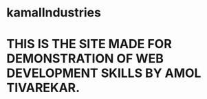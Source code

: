 # kamalIndustries

# THIS IS THE SITE MADE FOR DEMONSTRATION OF WEB DEVELOPMENT SKILLS BY AMOL TIVAREKAR.
